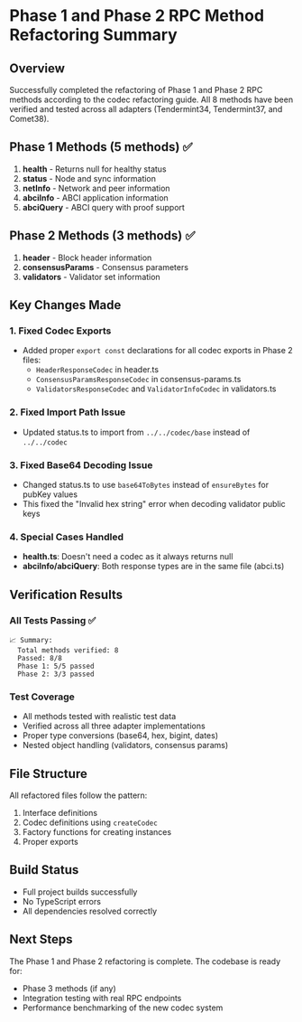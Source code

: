 # Phase 1 and Phase 2 RPC Method Refactoring Summary

## Overview
Successfully completed the refactoring of Phase 1 and Phase 2 RPC methods according to the codec refactoring guide. All 8 methods have been verified and tested across all adapters (Tendermint34, Tendermint37, and Comet38).

## Phase 1 Methods (5 methods) ✅
1. **health** - Returns null for healthy status
2. **status** - Node and sync information
3. **netInfo** - Network and peer information
4. **abciInfo** - ABCI application information
5. **abciQuery** - ABCI query with proof support

## Phase 2 Methods (3 methods) ✅
1. **header** - Block header information
2. **consensusParams** - Consensus parameters
3. **validators** - Validator set information

## Key Changes Made

### 1. Fixed Codec Exports
- Added proper `export const` declarations for all codec exports in Phase 2 files:
  - `HeaderResponseCodec` in header.ts
  - `ConsensusParamsResponseCodec` in consensus-params.ts
  - `ValidatorsResponseCodec` and `ValidatorInfoCodec` in validators.ts

### 2. Fixed Import Path Issue
- Updated status.ts to import from `../../codec/base` instead of `../../codec`

### 3. Fixed Base64 Decoding Issue
- Changed status.ts to use `base64ToBytes` instead of `ensureBytes` for pubKey values
- This fixed the "Invalid hex string" error when decoding validator public keys

### 4. Special Cases Handled
- **health.ts**: Doesn't need a codec as it always returns null
- **abciInfo/abciQuery**: Both response types are in the same file (abci.ts)

## Verification Results

### All Tests Passing ✅
```
📈 Summary:
  Total methods verified: 8
  Passed: 8/8
  Phase 1: 5/5 passed
  Phase 2: 3/3 passed
```

### Test Coverage
- All methods tested with realistic test data
- Verified across all three adapter implementations
- Proper type conversions (base64, hex, bigint, dates)
- Nested object handling (validators, consensus params)

## File Structure
All refactored files follow the pattern:
1. Interface definitions
2. Codec definitions using `createCodec`
3. Factory functions for creating instances
4. Proper exports

## Build Status
- Full project builds successfully
- No TypeScript errors
- All dependencies resolved correctly

## Next Steps
The Phase 1 and Phase 2 refactoring is complete. The codebase is ready for:
- Phase 3 methods (if any)
- Integration testing with real RPC endpoints
- Performance benchmarking of the new codec system